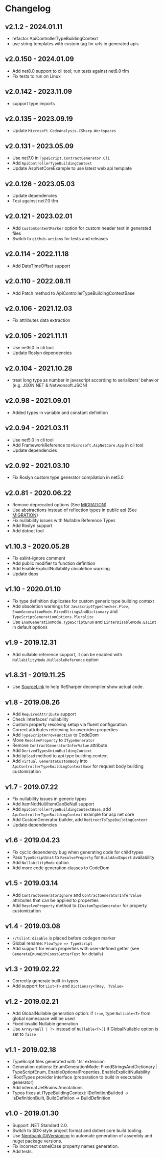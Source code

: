 # Changelog
## v2.1.2 - 2024.01.11
- refactor ApiControllerTypeBuildingContext
- use string templates with custom tag for urls in generated apis

## v2.0.150 - 2024.01.09
- Add net8.0 support to cli tool; run tests against net8.0 tfm
- Fix tests to run on Linux

## v2.0.142 - 2023.11.09
- support type imports

## v2.0.135 - 2023.09.19
- Update `Microsoft.CodeAnalysis.CSharp.Workspaces`

## v2.0.131 - 2023.05.09
- Use net7.0 in `TypeScript.ContractGenerator.Cli`
- Add `ApiControllerTypeBuildingContext`
- Update AspNetCoreExample to use latest web api template

## v2.0.126 - 2023.05.03
- Update dependencies
- Test against net7.0 tfm

## v2.0.121 - 2023.02.01
- Add `CustomContentMarker` option for custom header text in generated files
- Switch to `github-actions` for tests and releases

## v2.0.114 - 2022.11.18
- Add DateTimeOffset support

## v2.0.110 - 2022.08.11
- Add Patch method to ApiControllerTypeBuildingContextBase

## v2.0.106 - 2021.12.03
- Fix attributes data extraction

## v2.0.105 - 2021.11.11
- Use net6.0 in cli tool
- Update Roslyn dependencies

## v2.0.104 - 2021.10.28
- treat long type as number in javascript according to serializers' behavior (e.g. JSON.NET & Netwonsoft.JSON)

## v2.0.98 - 2021.09.01
- Added types in variable and constant definition

## v2.0.94 - 2021.03.11
- Use net5.0 in cli tool
- Add FrameworkReference to `Microsoft.AspNetCore.App` in cli tool
- Update dependencies

## v2.0.92 - 2021.03.10
- Fix Roslyn custom type generator compilation in net5.0

## v2.0.81 - 2020.06.22
- Remove deprecated options (See [MIGRATION](MIGRATION.md))
- Use abstractions instead of reflection types in public api (See [MIGRATION](MIGRATION.md))
- Fix nullability issues with Nullable Reference Types
- Add Roslyn support
- Add dotnet tool

## v1.10.3 - 2020.05.28
- Fix eslint-ignore comment
- Add public modifier to function definition
- Add EnableExplicitNullability obsoletion warning
- Update deps

## v1.10 - 2020.01.10
- Fix type definition duplicates for custom generic type building context 
- Add obsoletion warnings for `JavaScriptTypeChecker.Flow`, `EnumGenerationMode.FixedStringsAndDictionary` and `TypeScriptGenerationOptions.Pluralize`
- Use `EnumGenerationMode.TypeScriptEnum` and `LinterDisableMode.EsLint` in default options

## v1.9 - 2019.12.31
- Add nullable reference support, it can be enabled with `NullabilityMode.NullableReference` option

## v1.8.31 - 2019.11.25
- Use [SourceLink](https://github.com/dotnet/sourcelink) to help ReSharper decompiler show actual code.

## v1.8 - 2019.08.26
- Add `RequiredAttribute` support
- Check interfaces' nullability
- Custom property resolving setup via fluent configuration
- Correct attributes retrieving for overriden properties
- Add `TypeScriptArrowFunction` to CodeDom
- Move `ResolveProperty` to `ITypeGenerator`
- Remove `ContractGeneratorInferValue` attribute
- Add `DerivedTypesUnionBuildingContext`
- Add `Upload` method to api type building context
- Add `virtual GenerateCustomBody` into `ApiControllerTypeBuildingContextBase` for request body building customization

## v1.7 - 2019.07.22
- Fix nullability issues in generic types
- Add ItemNotNull/ItemCanBeNull support
- Add `ApiControllerTypeBuildingContextBase`, add `ApiControllerTypeBuildingContext` example for asp net core
- Add CustomGenerator builder, add `RedirectToTypeBuildingContext`
- Update dependencies

## v1.6 - 2019.04.23
- Fix cyclic dependency bug when generating code for child types
- Pass `TypeScriptUnit` to `ResolveProperty` for `BuildAndImport` availability
- Add `NullabilityMode` option
- Add more code generation classes to CodeDom

## v1.5 - 2019.03.14
- Add `ContractGeneratorIgnore` and `ContractGeneratorInferValue` attributes that can be applied to properties
- Add `ResolveProperty` method to `ICustomTypeGenerator` for property customization

## v1.4 - 2019.03.08
- `//tslint:disable` is placed before codegen marker
- Global rename: `FlowType => TypeScript`
- Add support for enum properties with user-defined getter (see `GenerateEnumWithConstGetterTest` for details)

## v1.3 - 2019.02.22
- Correctly generate built-in types
- Add support for `List<T>` and `Dictionary<TKey, TValue>`

## v1.2 - 2019.02.21
- Add GlobalNullable generation option: if `true`, type `Nullable<T>` from global namespace will be used
- Fixed invalid Nullable<T> generation
- Use `Array<null | T>` instead of `Nullable<T>[]` if GlobalNullable option is set to `false` 

## v1.1 - 2019.02.18
- TypeScript files generated with '.ts' extension
- Generation options: EnumGenerationMode: FixedStringsAndDictionary | TypeScriptEnum, EnableOptionalProperties, EnableExplicitNullability
- IRootTypes provider interface (preparation to build in executable generator)
- Add internal JetBrains.Annotations
- Typos fixes at ITypeBuildingContext: IDefinitionBuilded -> IsDefinitionBuilt, BuildDefiniion -> BuildDefinition

## v1.0 - 2019.01.30
- Support .NET Standard 2.0.
- Switch to SDK-style project format and dotnet core build tooling.
- Use [Nerdbank.GitVersioning](https://github.com/AArnott/Nerdbank.GitVersioning) to automate generation of assembly 
  and nuget package versions.
- Fix incorrect camelCase property names generation.
- Add tests.
